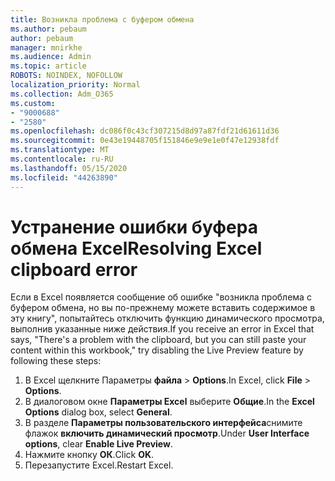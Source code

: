 ```yaml
---
title: Возникла проблема с буфером обмена
ms.author: pebaum
author: pebaum
manager: mnirkhe
ms.audience: Admin
ms.topic: article
ROBOTS: NOINDEX, NOFOLLOW
localization_priority: Normal
ms.collection: Adm_O365
ms.custom:
- "9000688"
- "2580"
ms.openlocfilehash: dc086f0c43cf307215d8d97a87fdf21d61611d36
ms.sourcegitcommit: 0e43e19448705f151846e9e9e1e0f47e12938fdf
ms.translationtype: MT
ms.contentlocale: ru-RU
ms.lasthandoff: 05/15/2020
ms.locfileid: "44263890"
---
```

# <a name="resolving-excel-clipboard-error"></a><span data-ttu-id="69170-102">Устранение ошибки буфера обмена Excel</span><span class="sxs-lookup"><span data-stu-id="69170-102">Resolving Excel clipboard error</span></span>

<span data-ttu-id="69170-103">Если в Excel появляется сообщение об ошибке "возникла проблема с буфером обмена, но вы по-прежнему можете вставить содержимое в эту книгу", попытайтесь отключить функцию динамического просмотра, выполнив указанные ниже действия.</span><span class="sxs-lookup"><span data-stu-id="69170-103">If you receive an error in Excel that says, "There's a problem with the clipboard, but you can still paste your content within this workbook," try disabling the Live Preview feature by following these steps:</span></span>

1. <span data-ttu-id="69170-104">В Excel щелкните Параметры **файла**  >  **Options**.</span><span class="sxs-lookup"><span data-stu-id="69170-104">In Excel, click **File** > **Options**.</span></span>
3. <span data-ttu-id="69170-105">В диалоговом окне **Параметры Excel** выберите **Общие**.</span><span class="sxs-lookup"><span data-stu-id="69170-105">In the **Excel Options** dialog box, select **General**.</span></span>
4. <span data-ttu-id="69170-106">В разделе **Параметры пользовательского интерфейса**снимите флажок **включить динамический просмотр**.</span><span class="sxs-lookup"><span data-stu-id="69170-106">Under **User Interface options**, clear **Enable Live Preview**.</span></span>
5. <span data-ttu-id="69170-107">Нажмите кнопку **ОК**.</span><span class="sxs-lookup"><span data-stu-id="69170-107">Click **OK**.</span></span>
6. <span data-ttu-id="69170-108">Перезапустите Excel.</span><span class="sxs-lookup"><span data-stu-id="69170-108">Restart Excel.</span></span>
